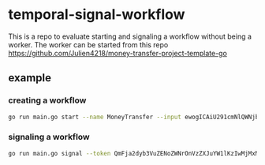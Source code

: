 # temporal-signal-workflow

This is a repo to evaluate starting and signaling a workflow without being a worker. The worker can be started from this repo https://github.com/Julien4218/money-transfer-project-template-go

## example

### creating a workflow

```bash
go run main.go start --name MoneyTransfer --input ewogICAiU291cmNlQWNjb3VudCI6Ijg1LTE1MCIsCiAgICJUYXJnZXRBY2NvdW50IjoiNDMtODEyIiwKICAgIkFtb3VudCI6MjUxLAogICAiUmVmZXJlbmNlSUQiOiIxMjM0NSIKfQ==
```

### signaling a workflow

```bash
go run main.go signal --token QmFja2dyb3VuZENoZWNrOnVzZXJuYW1lKzIwMjMxMDI1MTQzNEBleGFtcGxlLmNvbS8zYjgyZmE0Ni03YmI3LTQ1YmUtYTE3Yi1iMmNmOWRlMDM1MWE= --body x
```

